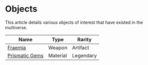 # Objects

This article details various objects of interest that have existed in the multiverse.

| Name | Type | Rarity |
| - | - | - |
| [Fraemia](fraemia.md) | Weapon | Artifact |
| [Prismatic Gems](prismatic_gems.md) | Material | Legendary |